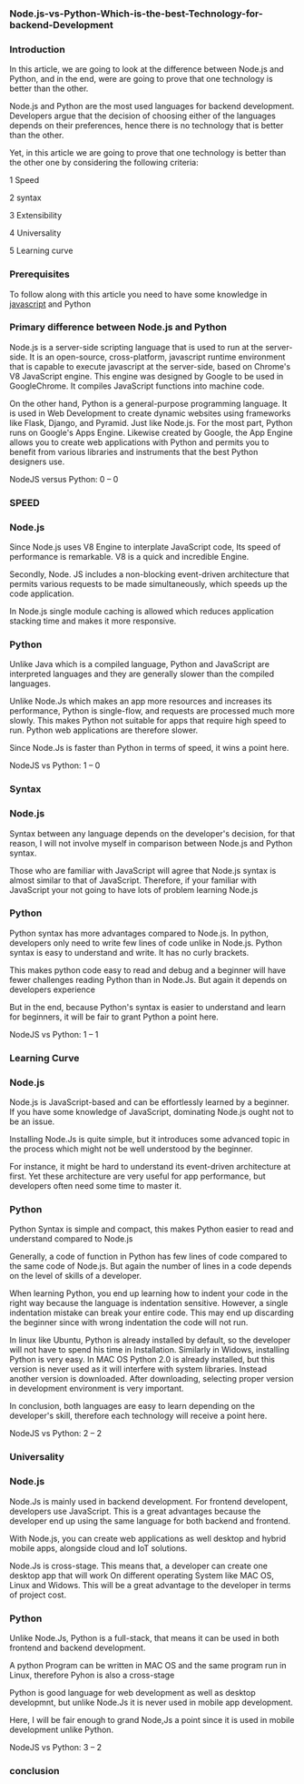 ### Node.js-vs-Python-Which-is-the-best-Technology-for-backend-Development

### Introduction
In this article, we are going to look at the difference between Node.js and Python,  and in the end,  were are going to prove that one technology is better than the other.

Node.js and Python are the most used languages for backend development. Developers argue that the decision of choosing either of the languages depends on their preferences, hence there is no technology that is better than the other.

Yet, in this article we are going to prove that one technology is better than the other one by considering the following criteria:

1 Speed

2 syntax

3 Extensibility

4 Universality

5 Learning curve

### Prerequisites
To follow along with this article you need to have some knowledge in [javascript]() and Python

### Primary difference between Node.js and Python
Node.js is a server-side scripting language that is used to run at the server-side. It is an open-source, cross-platform, javascript runtime environment that is capable to execute javascript at the server-side, based on Chrome's V8 JavaScript engine. This engine was designed by Google to be used in GoogleChrome. It compiles JavaScript functions into machine code. 

On the other hand, Python is a general-purpose programming language. It is used in Web Development to create dynamic websites using frameworks like Flask, Django, and Pyramid. Just like Node.js. For the most part, Python runs on Google's Apps Engine. Likewise created by Google, the App Engine allows you to create web applications with Python and permits you to benefit from various libraries and instruments that the best Python designers use.

NodeJS versus Python: 0 – 0

### SPEED
### Node.js
Since Node.js uses V8 Engine to interplate JavaScript code, Its speed of performance is remarkable. V8 is a quick and incredible Engine.

Secondly, Node. JS includes a non-blocking event-driven architecture that permits various requests to be made simultaneously, which speeds up the code application.

In Node.js single module caching is allowed which reduces application stacking time and makes it more responsive.

### Python
Unlike Java which is a compiled language, Python and JavaScript are interpreted languages and they are generally slower than the compiled languages. 

Unlike Node.Js which makes an app more resources and increases its performance, Python is single-flow, and requests are processed much more slowly. This makes Python not suitable for apps that require high speed to run. Python web applications are therefore slower.

Since Node.Js is faster than Python in terms of speed, it wins a point here.

NodeJS vs Python: 1 – 0

### Syntax
### Node.js
Syntax between any language depends on the developer's decision, for that reason, I will not involve myself in comparison between Node.js and Python syntax.

Those who are familiar with JavaScript will agree that Node.js syntax is almost similar to that of JavaScript. Therefore, if your familiar with JavaScript your not going to have lots of problem learning Node.js

### Python
Python syntax has more advantages compared to Node.js. In python, developers only need to write few lines of code unlike in Node.js. Python syntax is easy to understand and write. It has no curly brackets.

This makes python code easy to read and debug and a beginner will have fewer challenges reading Python than in Node.Js. But again it depends on developers experience

But in the end, because Python's syntax is easier to understand and learn for beginners, it will be fair to grant Python a point here.

NodeJS vs Python: 1 – 1

### Learning Curve
### Node.js
Node.js is JavaScript-based and can be effortlessly learned by a beginner. If you have some knowledge of JavaScript, dominating Node.js ought not to be an issue.

Installing Node.Js is quite simple, but it introduces some advanced topic in the process which might not be well understood by the beginner.

For instance, it might be hard to understand its event-driven architecture at first. Yet these architecture are very useful for app performance, but developers often need some time to master it.


### Python
Python Syntax is simple and compact, this makes Python easier to read and understand compared to Node.js

Generally, a code of function in Python has few lines of code compared to the same code of Node.js. But again the number of lines in a code depends on the level of skills of a developer.

When learning Python, you end up learning how to indent your code in the right way because the language is indentation sensitive. However, a single indentation mistake can break your entire code. This may end up discarding the beginner since with wrong indentation the code will not run.

In linux like Ubuntu, Python is already installed by default, so the developer will not have to spend his time in Installation. Similarly in Widows, installing  Python is very easy. In MAC OS  Python 2.0 is already installed, but this version is never used as it will interfere with system libraries. Instead another version is downloaded. After downloading, selecting proper version in development environment is very important.

In conclusion, both languages are easy to learn depending on the developer's skill, therefore each technology will receive a point here.

NodeJS vs Python: 2 – 2


### Universality
### Node.js
Node.Js is mainly used in backend development. For frontend developent, developers use JavaScript. This is a great advantages because the developer end up using the same language for both backend and frontend.

With Node.js, you can create web applications as well desktop and hybrid mobile apps, alongside cloud and IoT solutions.

Node.Js is cross-stage. This means that, a developer can create one desktop app that will work On different operating System like MAC OS, Linux and Widows.  This will be a great advantage to the developer in terms of project cost.

### Python 
Unlike Node.Js, Python is a full-stack, that means it can be used in both frontend and backend development. 

A python Program can be written in MAC OS and the same program run in Linux, therefore Pyhon is also a cross-stage

Python is good language for web development as well as desktop developmnt, but unlike Node.Js it is never used in mobile app development.

Here, I will be fair enough to grand Node,Js a point since it is used in mobile development unlike Python.

NodeJS vs Python: 3 – 2

### conclusion